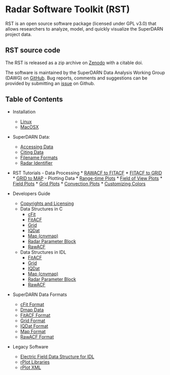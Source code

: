 <!--
(C) copyright 2019 SuperDARN Canada, University of Saskatchewan
author: Marina Schmidt, SuperDARN Canada
-->
# Radar Software Toolkit (RST)

RST is an open source software package (licensed under GPL v3.0) that allows researchers to analyze, model, and quickly visualize the SuperDARN project data.

## RST source code 

The RST is released as a zip archive on [Zenodo](https://doi.org/10.5281/zenodo.801458) with a citable doi. 

The software is maintained by the SuperDARN Data Analysis Working Group (DAWG) on [GitHub](https://github.com/SuperDARN/rst). Bug reports, comments and suggestions can be provided by submitting an [issue](https://github.com/SuperDARN/rst/issues) on Github.

## Table of Contents 
  - Installation
	* [Linux](user_guide/linux_install.md)
	* [MacOSX](user_guide/mac_install.md)
  - SuperDARN Data:
    * [Accessing Data](user_guide/data.md)
    * [Citing Data](user_guide/citing.md)
    * [Filename Formats](references/general/filename.md)
    * [Radar Identifier](references/general/radar_id.md)
  -  RST Tutorials 
    - Data Processing
         * [RAWACF to FITACF](user_guide/make_fit.md)
         * [FITACF to GRID](user_guide/make_grid.md)
         * [GRID to MAP](user_guide/map_grid.md)
    - Plotting Data
         * [Range-time Plots](user_guide/time_plot.md)
         * [Field of View Plots](user_guide/fov_plot.md)
         * [Field Plots](user_guide/field_plot.md)
         * [Grid Plots](user_guide/grid_plot.md)
         * [Convection Plots](user_guide/map_plot.md)
         * [Customizing Colors](user_guide/colors.md)
  - Developers Guide
    - [Copyrights and Licensing](developers_guide/copyright_license.md) 
    - Data Structures in C
         * [cFit](developers_guide/cfit_struct_c.md)
         * [FitACF](developers_guide/fitacf_struct_c.md)
         * [Grid](developers_guide/grid_struct_c.md)
         * [IQDat](developers_guide/iqdat_struct_c.md)
         * [Map (cnvmap)](developers_guide/cnvmap_struct_c.md)
         * [Radar Parameter Block](developers_guide/radar_parameter_c.md)
         * [RawACF](developers_guide/rawacf_struct_c.md)
    - Data Structures in IDL
         * [FitACF](developer_guide/fitacf_struct_idl.md)
         * [Grid](developers_guide/grid_struct_idl.md)
         * [IQDat](developers_guide/iqdat_struct_idl.md)
         * [Map (cnvmap)](developers_guide/cnvmap_struct_idl.md)
         * [Radar Parameter Block](developers_guide/radar_parameter_idl.md)
         * [RawACF](developers_guide/rawacf_struct_idl.md)

  - SuperDARN Data Formats
    * [cFit Format](references/general/cfit.md)
    * [Dmap Data](references/general/dmap_data.md)
    * [FitACF Format](references/general/fitacf.md)
    * [Grid Format](references/general/grid.md)
    * [IQDat Format](references/general/iqdat.md)
    * [Map Format](references/general/map.md)
    * [RawACF Format](references/general/rawacf.md)

  - Legacy Software
    * [Electric Field Data Structure for IDL](legacy_software/efield_struct_idl.md)
    * [rPlot Libraries](legacy_software/rPlot_lib.md)
    * [rPlot XML](legacy_software/rPlot_XML.md)

